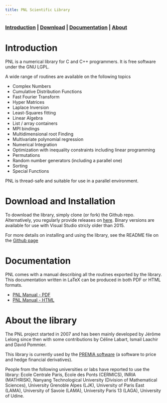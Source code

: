 ```yaml
---
title: PNL Scientific Library
---
```


### [Introduction](#Introduction) | [Download](#download-and-installation)  | [Documentation](#Documentation)   | [About](#about-the-library) 


# Introduction

PNL is a numerical library for C and C++ programmers. It is free software under the GNU LGPL.

A wide range of routines are available on the following topics

* Complex Numbers
* Cumulative Distribution Functions
* Fast Fourier Transform
* Hyper Matrices
* Laplace Inversion
* Least-Squares fitting
* Linear Algebra
* List / array containers
* MPI bindings
* Multidimensional root Finding
* Multivariate polynomial regression
* Numerical Integration
* Optimization with inequality constraints including linear programming
* Permutations
* Random number generators (including a parallel one)
* Sorting
* Special Functions

PNL is thread-safe and suitable for use in a parallel environment.

# Download and Installation

To download the library, simply clone (or fork) the Github repo. Alternatively, you regularly provide releases on [here](https://github.com/jlelong/pnl/releases). Binary versions are available for use with Visual Studio stricly older than 2015.


For more details on installing and using the library, see the README file on the [Github page](https://github.com/jlelong/pnl)

# Documentation

PNL comes with a manual describing all the routines exported by the
library. This documentation written in LaTeX can be produced in both PDF or
HTML formats.

* [PNL Manual - PDF](pnl-manual.pdf)
* [PNL Manual - HTML](manual-html/pnl-manual.html)


# About the library

The PNL project started in 2007 and has been mainly developed by Jérôme Lelong since then with some contributions by Céline Labart, Ismail Laachir and David Pommier.

This library is currently used by the [PREMIA software](http://www.premia.fr) (a software to price and hedge financial derivatives).

People from the following universities or labs have reported to use the library: Ecole Centrale Paris, Ecole des Ponts (CERMICS), INRIA (MATHRISK), Nanyang Technological University (Division of Mathematical Sciences), University Grenoble Alpes (LJK), University of Paris East (LAMA), University of Savoie (LAMA), University Paris 13 (LAGA), University of Udine.
